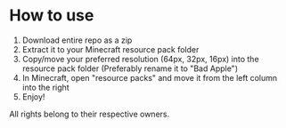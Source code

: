 # How to use
1. Download entire repo as a zip
2. Extract it to your Minecraft resource pack folder
3. Copy/move your preferred resolution (64px, 32px, 16px) into the resource pack folder (Preferably rename it to "Bad Apple")
4. In Minecraft, open "resource packs" and move it from the left column into the right
5. Enjoy!

All rights belong to their respective owners.
